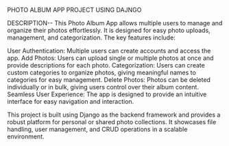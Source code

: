 PHOTO ALBUM APP PROJECT USING DAJNGO

DESCRIPTION--
This Photo Album App allows multiple users to manage and organize their photos effortlessly. It is designed for easy photo uploads, management, and categorization. The key features include:

User Authentication: Multiple users can create accounts and access the app.
Add Photos: Users can upload single or multiple photos at once and provide descriptions for each photo.
Categorization: Users can create custom categories to organize photos, giving meaningful names to categories for easy management.
Delete Photos: Photos can be deleted individually or in bulk, giving users control over their album content.
Seamless User Experience: The app is designed to provide an intuitive interface for easy navigation and interaction.

This project is built using Django as the backend framework and provides a robust platform for personal or shared photo collections. It showcases file handling, user management, and CRUD operations in a scalable environment.

